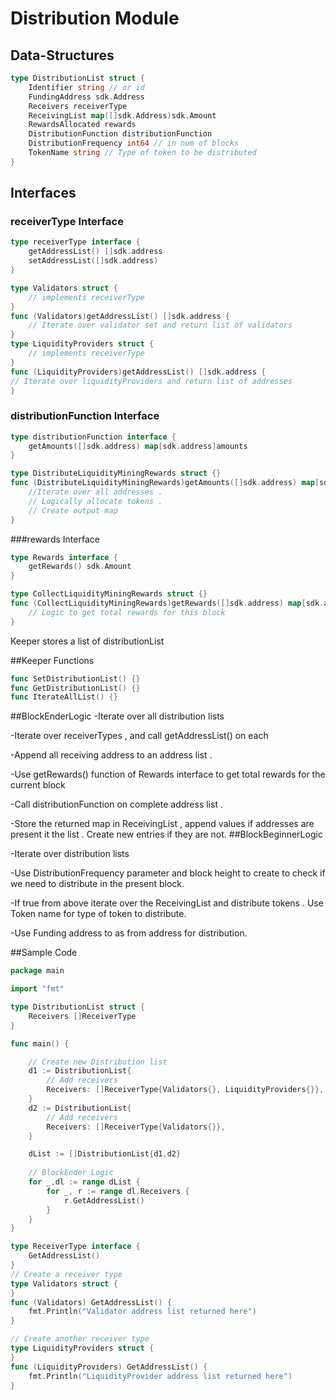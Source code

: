 # Distribution Module
## Data-Structures
```go
type DistributionList struct {
	Identifier string // or id 
	FundingAddress sdk.Address
	Receivers receiverType 
	ReceivingList map([]sdk.Address)sdk.Amount 
	RewardsAllocated rewards
	DistributionFunction distributionFunction
	DistributionFrequency int64 // in num of blocks
	TokenName string // Type of token to be distributed
}
```
## Interfaces

### receiverType Interface 
```go
type receiverType interface {
	getAddressList() []sdk.address
	setAddressList([]sdk.address)  
}
```
```go
type Validators struct {
	// implements receiverType
}
func (Validators)getAddressList() []sdk.address {
	// Iterate over validator set and return list of validators
}
type LiquidityProviders struct {
	// implements receiverType
}
func (LiquidityProviders)getAddressList() []sdk.address {
// Iterate over liquidityProviders and return list of addresses
}


```

### distributionFunction Interface
```go
type distributionFunction interface {
	getAmounts([]sdk.address) map[sdk.address]amounts
}

```
```go
type DistributeLiquidityMiningRewards struct {}
func (DistributeLiquidityMiningRewards)getAmounts([]sdk.address) map[sdk.address]amounts {
	//Iterate over all addresses .
	// Logically allocate tokens .
	// Create output map
}
```

###rewards Interface

```go
type Rewards interface {
	getRewards() sdk.Amount
}
```
```go
type CollectLiquidityMiningRewards struct {}
func (CollectLiquidityMiningRewards)getRewards([]sdk.address) map[sdk.address]amounts {
	// Logic to get total rewards for this block
}
```


Keeper stores a list of distributionList 

##Keeper Functions
```go
func SetDistributionList() {}
func GetDistributionList() {}
func IterateAllList() {}
```


##BlockEnderLogic
-Iterate over all distribution lists

-Iterate over receiverTypes , and call getAddressList() on each

-Append all receiving address to an address list .

-Use getRewards() function of Rewards interface to get total rewards for the current block

-Call distributionFunction on complete address list .

-Store the returned map in ReceivingList , append values if addresses are present it the list . Create new entries if they are not. 
##BlockBeginnerLogic

-Iterate over distribution lists

-Use DistributionFrequency parameter and block height to create to check if we need to distribute in the present block.

-If true from above iterate over the ReceivingList and distribute tokens . Use Token name for type of token to distribute.

-Use Funding address to as from address for distribution.

##Sample Code 

```go
package main

import "fmt"

type DistributionList struct {
	Receivers []ReceiverType
}

func main() {

	// Create new Distribution list
	d1 := DistributionList{
		// Add receivers
		Receivers: []ReceiverType{Validators{}, LiquidityProviders{}},
	}
	d2 := DistributionList{
		// Add receivers
		Receivers: []ReceiverType{Validators{}},
	}

	dList := []DistributionList{d1,d2}
	
	// BlockEnder Logic
	for _,dl := range dList {
		for _, r := range dl.Receivers {
			r.GetAddressList()
		}
	}
}

type ReceiverType interface {
	GetAddressList()
}
// Create a receiver type
type Validators struct {
}
func (Validators) GetAddressList() {
	fmt.Println("Validator address list returned here")
}

// Create another receiver type
type LiquidityProviders struct {
}
func (LiquidityProviders) GetAddressList() {
	fmt.Println("LiquidityProvider address list returned here")
}

```
